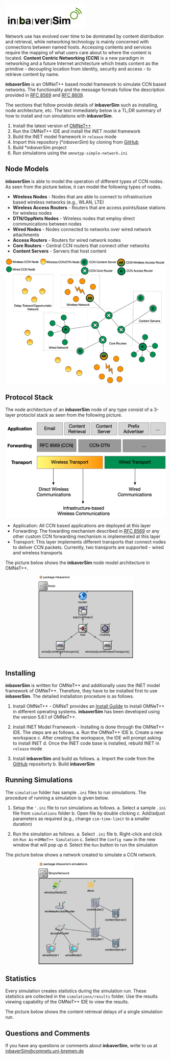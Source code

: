 <p align="left">
  <img src="res/images/inbaverSim.png" width="250"/>
</p>

Network use has evolved over time to be dominated by content distribution and retrieval, while 
networking technology is mainly concerned with connections between named hosts. Accessing 
contents and services require the mapping of what users care about to where the content is 
located. **Content Centric Networking (CCN)** is a new paradigm in networking and a future Internet 
architecture which treats content as the primitive - decoupling location from identity, security 
and access - to retrieve content by name. 

**inbaverSim** is an OMNeT++ based model framework to simulate CCN based networks. The functionality and 
the message formats follow the description provided in [RFC 8569](https://tools.ietf.org/html/rfc8569) 
and [RFC 8609](https://tools.ietf.org/html/rfc8609). 

The sections that follow provide details of **inbaverSim** such as installing, node architecture, etc. 
The text immediately below is a TL;DR summary of how to install and run simulations with **inbaverSim**.

1. Install the latest version of [OMNeT++](https://omnetpp.org/documentation/)
2. Run the OMNeT++ IDE and install the INET model framework
3. Build the INET model framework in `release` mode
4. Import this repository (**inbaverSim*) by cloning from [GitHub](https://github.com/ComNets-Bremen/inbaverSim.git)
5. Build **inbaverSim* project
6. Run simulations using the `omnetpp-simple-network.ini`



## Node Models

**inbaverSim** is able to model the operation of different types of CCN nodes. As seen
from the picture below, it can model the following types of nodes.

- **Wireless Nodes** - Nodes that are able to connect to infrastructure based wireless networks (e.g., WLAN, LTE)
- **Wireless Access Routers** - Routers that are access points/base stations for wireless nodes
- **DTN/OppNets Nodes** - Wireless nodes that employ direct communications between nodes
- **Wired Nodes** - Nodes connected to networks over wired network attachments
- **Access Routers** - Routers for wired network nodes
- **Core Routers** - Central CCN routers that connect other networks
- **Content Servers** - Servers that host content

<p align="center">
  <img src="res/images/net-topology.png" width="500"/>
</p>



## Protocol Stack 

The node architecture of an **inbaverSim** node of any type consist of a 3-layer protoclol 
stack as seen from the following picture.

<p align="center">
  <img src="res/images/proto-stack.png" width="500"/>
</p>

- Application: All CCN based applications are deployed at this layer
- Forwarding: The fowarding mechanism described in [RFC 8569](https://tools.ietf.org/html/rfc8569) or 
any other custom CCN forwarding mechanism is implemented at this layer
- Transport: This layer implements different transports that connect nodes to deliver CCN packets. 
Currently, two transports are supported - wired and wireless transports 

The picture below shows the **inbaverSim** node model architecture in OMNeT++.

<p align="center">
  <img src="res/images/ccn-node-model.png" width="300"/>
</p>



## Installing

**inbaverSim** is written for OMNeT++ and additionally uses the INET model framework of 
OMNeT++. Therefore, they have to be installed first to use **inbaverSim**. The detailed
installation procedure is as follows.

1. Install OMNeT++ - OMNeT provides an [Install Guilde](https://doc.omnetpp.org/omnetpp/InstallGuide.pdf) 
to install OMNeT++ in different operating systems. **inbaverSim** has been 
developed using the version 5.6.1 of OMNeT++.

2. Install INET Model Framework - Installing is done through the OMNeT++ IDE. The steps are as follows.
   a. Run the OMNeT++ IDE
   b. Create a new workspace
   c. After creating the workspace, the IDE will prompt asking to install INET
   d. Once the INET code base is installed, rebuild INET in `release` mode

3. Install **inbaverSim** and build as follows.
   a. Import the code from the [GitHub](https://github.com/ComNets-Bremen/inbaverSim.git) repositorty
   b. Build **inbaverSim**




## Running Simulations

The `simulation` folder has sample `.ini` files to run simulations. The procedure of running
a simulation is given below.

1. Setup the `'.ini` file to run simulations as follows.
   a. Select a sample `.ini` file from `simulations` folder
   b. Open file by double clicking
   c. Add/adjust parameters as required (e.g., change `sim-time-limit` to a smaller duration)

2. Run the simulation as follows.
   a. Select `.ini` file
   b. Right-click and click on `Run As`->`OMNeT++ Simulation`
   c. Select the `Config name` in the new window that will pop up
   d. Select the `Run` button to run the simulation

The picture below shows a network created to simulate a CCN network.

<p align="center">
  <img src="res/images/simple-ccn-network.png" width="300"/>
</p>



## Statistics

Every simulation creates statistics during the simulation run. These statistics 
are collected in the `simulations/results` folder. Use the results viewing
capability of the OMNeT++ IDE to view the results.

The picture below shows the content retrieval delays of a single simulation run.



## Questions and Comments

If you have any questions or comments about **inbaverSim**, write to us at 
inbaverSim@comnets.uni-bremen.de

